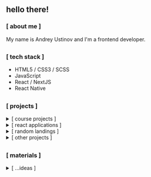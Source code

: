 ## hello there!

### [ about me ]

My name is Andrey Ustinov and I'm a frontend developer.

##
### [ tech stack ]

- HTML5 / CSS3 / SCSS
- JavaScript
- React / NextJS
- React Native

##
### [ projects ]

<details>
<summary>[ course projects ] </summary>
  
#### javascript

- [brain games](https://github.com/andryushque/frontend-project-lvl1)
- [diff generator](https://github.com/andryushque/frontend-project-lvl2)
- [rss reader](https://github.com/andryushque/frontend-project-lvl3)
  
##
#### html5 / css3
- [moon sea](https://github.com/andryushque/layout-designer-project-lvl1)
- [music box](https://github.com/andryushque/layout-designer-project-lvl2)
 
##
#### html5 / css3 / js
  
- [software library](https://github.com/andryushque/software-library)
- [tour plan](https://github.com/andryushque/tour-plan)
####
- [space-x](https://github.com/andryushque/spacex)
- [witcher-promo](https://github.com/andryushque/witcher-promo)
- [ghostbusters-promo](https://github.com/andryushque/ghostbusters-promo)
- [racing-game](https://github.com/andryushque/racing-game)
####
- [request test](https://github.com/andryushque/request-test)
  
##
</details>

<details>
<summary>[ react applications ] </summary>
  
####
  
- [star wars db](https://github.com/andryushque/star-db)
- [todo app](https://github.com/andryushque/todo-app)
- [react hooks](https://github.com/andryushque/hooks)
- [restore](https://github.com/andryushque/restore)
  
##
</details>

<details>
<summary>[ random landings ] </summary>
  
#### html5 / css3 / scss / js / php
  
- [videograph](https://github.com/andryushque/videograph)
- [snow agency](https://github.com/andryushque/snow-agency)
- [anime library](https://github.com/andryushque/anime-library)
- [deejee](https://github.com/andryushque/deejee)
- [talent illustrator](https://github.com/andryushque/talent-illustrator)
- [unique tech](https://github.com/andryushque/unique-tech)
- [metalex](https://github.com/andryushque/metalex)
- [portfolio project](https://github.com/andryushque/portfolio-project)
- [tour and travel](https://github.com/andryushque/tour-and-travel)
- [data-warehouse](https://github.com/andryushque/data-warehouse)
- [drone](https://github.com/andryushque/drone)
- [barmy-graffiti](https://github.com/andryushque/barmy-graffiti)
- [survive-game](https://github.com/andryushque/survive-game)
- [personal-blog](https://github.com/andryushque/personal-blog)
####
- [landing-1](https://github.com/andryushque/layout-project-01)
- [landing-2](https://github.com/andryushque/layout-project-02)
- [landing-5](https://github.com/andryushque/layout-project-05)

##
</details>

<details>
<summary>[ other projects ] </summary>
  
####
- [threejs starter](https://github.com/andryushque/threejs-starter)
####

##
</details>


##
### [ materials ]

<details>
<summary>[ ...ideas ] </summary>
  
####
 /* in progress */
####
- developer tools
- useful links
- books / articles
####

##
</details>
